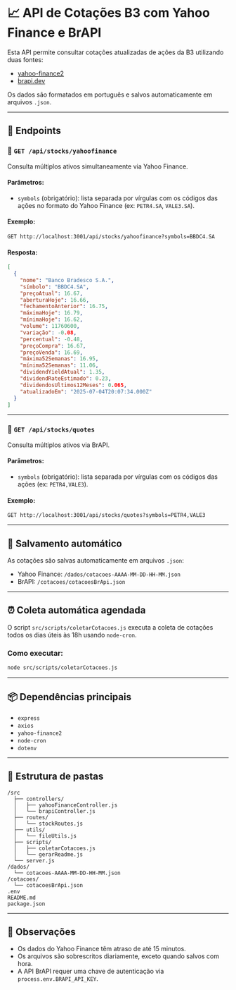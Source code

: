 # 📈 API de Cotações B3 com Yahoo Finance e BrAPI

Esta API permite consultar cotações atualizadas de ações da B3 utilizando duas fontes:

- [yahoo-finance2](https://www.npmjs.com/package/yahoo-finance2)
- [brapi.dev](https://brapi.dev/)

Os dados são formatados em português e salvos automaticamente em arquivos `.json`.

---

## 🚀 Endpoints

### 🔹 `GET /api/stocks/yahoofinance`

Consulta múltiplos ativos simultaneamente via Yahoo Finance.

#### Parâmetros:
- `symbols` (obrigatório): lista separada por vírgulas com os códigos das ações no formato do Yahoo Finance (ex: `PETR4.SA`, `VALE3.SA`).

#### Exemplo:
```
GET http://localhost:3001/api/stocks/yahoofinance?symbols=BBDC4.SA
```

#### Resposta:
```json
[
  {
    "nome": "Banco Bradesco S.A.",
    "símbolo": "BBDC4.SA",
    "preçoAtual": 16.67,
    "aberturaHoje": 16.66,
    "fechamentoAnterior": 16.75,
    "máximaHoje": 16.79,
    "mínimaHoje": 16.62,
    "volume": 11760600,
    "variação": -0.08,
    "percentual": -0.48,
    "preçoCompra": 16.67,
    "preçoVenda": 16.69,
    "máxima52Semanas": 16.95,
    "mínima52Semanas": 11.06,
    "dividendYieldAtual": 1.35,
    "dividendRateEstimado": 0.23,
    "dividendosUltimos12Meses": 0.065,
    "atualizadoEm": "2025-07-04T20:07:34.000Z"
  }
]
```

---

### 🔹 `GET /api/stocks/quotes`

Consulta múltiplos ativos via BrAPI.

#### Parâmetros:
- `symbols` (obrigatório): lista separada por vírgulas com os códigos das ações (ex: `PETR4,VALE3`).

#### Exemplo:
```
GET http://localhost:3001/api/stocks/quotes?symbols=PETR4,VALE3
```

---

## 💾 Salvamento automático

As cotações são salvas automaticamente em arquivos `.json`:

- Yahoo Finance: `/dados/cotacoes-AAAA-MM-DD-HH-MM.json`
- BrAPI: `/cotacoes/cotacoesBrApi.json`

---

## ⏰ Coleta automática agendada

O script `src/scripts/coletarCotacoes.js` executa a coleta de cotações todos os dias úteis às 18h usando `node-cron`.

### Como executar:
```bash
node src/scripts/coletarCotacoes.js
```

---

## 📦 Dependências principais

- `express`
- `axios`
- `yahoo-finance2`
- `node-cron`
- `dotenv`

---

## 📁 Estrutura de pastas

```
/src
  ├── controllers/
  │   ├── yahooFinanceController.js
  │   └── brapiController.js
  ├── routes/
  │   └── stockRoutes.js
  ├── utils/
  │   └── fileUtils.js
  ├── scripts/
  │   ├── coletarCotacoes.js
  │   └── gerarReadme.js
  └── server.js
/dados/
  └── cotacoes-AAAA-MM-DD-HH-MM.json
/cotacoes/
  └── cotacoesBrApi.json
.env
README.md
package.json
```

---

## 📌 Observações

- Os dados do Yahoo Finance têm atraso de até 15 minutos.
- Os arquivos são sobrescritos diariamente, exceto quando salvos com hora.
- A API BrAPI requer uma chave de autenticação via `process.env.BRAPI_API_KEY`.
